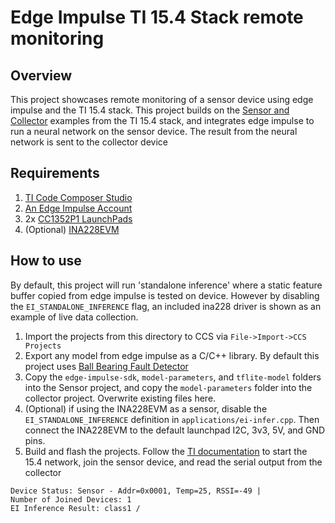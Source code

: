 # Edge Impulse TI 15.4 Stack remote monitoring

## Overview
This project showcases remote monitoring of a sensor device using edge impulse and the TI 15.4 stack. This project builds on the [Sensor and Collector](https://dev.ti.com/tirex/explore/node?node=AFU6dryAU8NukjdRPy4T4Q__pTTHBmu__LATEST) examples from the TI 15.4 stack, and integrates edge impulse to run a neural network on the sensor device. The result from the neural network is sent to the collector device

## Requirements
1. [TI Code Composer Studio](https://www.ti.com/tool/CCSTUDIO)
2. [An Edge Impulse Account](www.edgeimpulse.com)
3. 2x [CC1352P1 LaunchPads](https://www.ti.com/tool/LAUNCHXL-CC1352P)
4. (Optional) [INA228EVM](https://www.ti.com/store/ti/en/p/product/?p=INA228EVM)

## How to use
By default, this project will run 'standalone inference' where a static feature buffer copied from edge impulse is tested on device. However by disabling the `EI_STANDALONE_INFERENCE` flag, an included ina228 driver is shown as an example of live data collection.

1. Import the projects from this directory to CCS via `File->Import->CCS Projects`
2. Export any model from edge impulse as a C/C++ library. By default this project uses [Ball Bearing Fault Detector](https://studio.edgeimpulse.com/public/48672/latest)
3. Copy the `edge-impulse-sdk`, `model-parameters`, and `tflite-model` folders into the Sensor project, and copy the `model-parameters` folder into the collector project. Overwrite existing files here.
4. (Optional) if using the INA228EVM as a sensor, disable the `EI_STANDALONE_INFERENCE` definition in `applications/ei-infer.cpp`. Then connect the INA228EVM to the default launchpad I2C, 3v3, 5V, and GND pins.
4. Build and flash the projects. Follow the [TI documentation](https://dev.ti.com/tirex/explore/node?node=AFU6dryAU8NukjdRPy4T4Q__pTTHBmu__LATEST) to start the 15.4 network, join the sensor device, and read the serial output from the collector
```
Device Status: Sensor - Addr=0x0001, Temp=25, RSSI=-49 |
Number of Joined Devices: 1
EI Inference Result: class1 /
```
